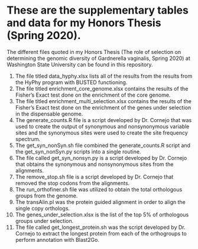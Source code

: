 # These are the supplementary tables and data for my Honors Thesis (Spring 2020). 
 The different files quoted in my Honors Thesis (The role of selection on determining the genomic diversity of Gardnerella vaginalis, Spring 2020) at Washington State University can be found in this repository. 
1.	The file titled data_hyphy.xlsx lists all of the results from the results from the HyPhy program with BUSTED functioning. 
2.	The file titled enrichment_core_genome.xlsx contains the results of the Fisher’s Exact test done on the enrichment of the core genome. 
3.	The file titled enrichment_multi_selection.xlsx contains the results of the Fisher’s Exact test done on the enrichment of the genes under selection in the dispensable genome. 
4.	The generate_counts.R file is a script developed by Dr. Cornejo that was used to create the output of synonymous and nonsynonymous variable sites and the synonymous sites were used to create the site frequency spectrum.
5.	The get_syn_nonSyn.sh file combined the generate_counts.R script and the get_syn_nonSyn.py scripts into a single routine. 
6.	The file called get_syn_nonsyn.py is a script developed by Dr. Cornejo that obtains the synonymous and nonsynonymous sites from the alignments. 
7.	The remove_stop.sh file is a script developed by Dr. Cornejo that removed the stop codons from the alignments. 
8.	The run_orthofiner.sh file was utilized to obtain the total orthologous groups from the genome. 
9.	The transAlin.pl was the protein guided alignment in order to align the single copy orthologs. 
10.	The genes_under_selection.xlsx is the list of the top 5% of orthologous groups under selection. 
11.	The file called get_longest_protein.sh was the script developed by Dr. Cornejo to extract the longest protein from each of the orthogroups to perform annotation with Blast2Go. 
